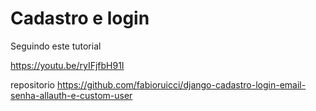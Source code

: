 # Cadastro e login

Seguindo este tutorial

https://youtu.be/ryIFjfbH91I

repositorio 
https://github.com/fabioruicci/django-cadastro-login-email-senha-allauth-e-custom-user